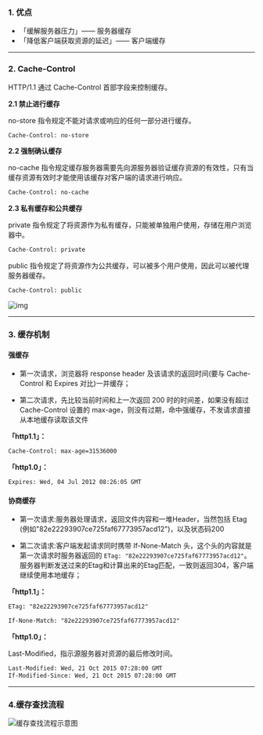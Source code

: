 ### 1. 优点

- 「缓解服务器压力」—— 服务器缓存
- 「降低客户端获取资源的延迟」—— 客户端缓存

------------

### 2. Cache-Control

HTTP/1.1 通过 Cache-Control 首部字段来控制缓存。

**2.1 禁止进行缓存**

no-store 指令规定不能对请求或响应的任何一部分进行缓存。

```html
Cache-Control: no-store
```

**2.2 强制确认缓存**

no-cache 指令规定缓存服务器需要先向源服务器验证缓存资源的有效性，只有当缓存资源有效时才能使用该缓存对客户端的请求进行响应。

```html
Cache-Control: no-cache
```

**2.3 私有缓存和公共缓存**

private 指令规定了将资源作为私有缓存，只能被单独用户使用，存储在用户浏览器中。

```html
Cache-Control: private
```

public 指令规定了将资源作为公共缓存，可以被多个用户使用，因此可以被代理服务器缓存。

```html
Cache-Control: public
```

![img](https://static001.geekbang.org/resource/image/09/35/09266657fa61d0d1a720ae3360fe9535.png?wh=1076*1778)



-------------



###  3. 缓存机制

#### 强缓存

+ 第一次请求，浏览器将 response header 及该请求的返回时间(要与 Cache-Control 和 Expires 对比)一并缓存；

+ 第二次请求，先比较当前时间和上一次返回 200 时的时间差，如果没有超过 Cache-Control 设置的 max-age，则没有过期，命中强缓存，不发请求直接从本地缓存读取该文件

**「http1.1」：**

```html
Cache-Control: max-age=31536000
```

**「http1.0」：**

~~~
Expires: Wed, 04 Jul 2012 08:26:05 GMT
~~~



#### 协商缓存

+ 第一次请求:服务器处理请求，返回文件内容和一堆Header，当然包括 Etag (例如"82e22293907ce725faf67773957acd12")，以及状态码200

+ 第二次请求:客户端发起请求同时携带 If-None-Match 头，这个头的内容就是第一次请求时服务器返回的 `ETag: "82e22293907ce725faf67773957acd12"`。服务器判断发送过来的Etag和计算出来的Etag匹配，一致则返回304，客户端继续使用本地缓存；

**「http1.1」：**

```html
ETag: "82e22293907ce725faf67773957acd12"
```

```html
If-None-Match: "82e22293907ce725faf67773957acd12"
```

**「http1.0」：**

Last-Modified，指示源服务器对资源的最后修改时间。

```html
Last-Modified: Wed, 21 Oct 2015 07:28:00 GMT
If-Modified-Since: Wed, 21 Oct 2015 07:28:00 GMT
```

---------

### 4.缓存查找流程

![缓存查找流程示意图](https://static001.geekbang.org/resource/image/5f/08/5fc2f88a04ee0fc41a808f3481287408.png?wh=1142*1258)